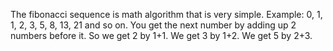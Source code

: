 The fibonacci sequence is math algorithm that is very simple.
Example:
0, 1, 1, 2, 3, 5, 8, 13, 21 and so on.
You get the next number by adding up 2 numbers before it.
So we get 2 by 1+1.
We get 3 by 1+2.
We get 5 by 2+3.
